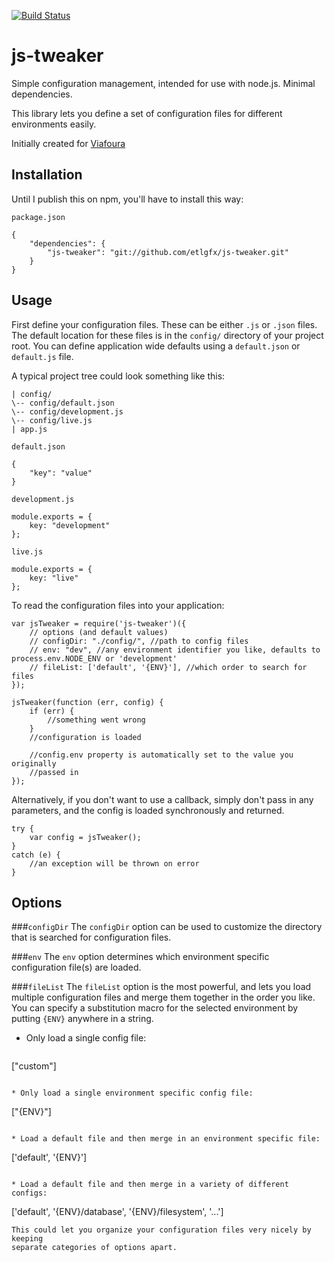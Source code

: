 [![Build Status](https://travis-ci.org/etlgfx/js-tweaker)](https://travis-ci.org/etlgfx/js-tweaker)
# js-tweaker
Simple configuration management, intended for use with node.js. Minimal
dependencies.

This library lets you define a set of configuration files for different
environments easily.

Initially created for [Viafoura](https://github.com/viafoura)

## Installation
Until I publish this on npm, you'll have to install this way:

`package.json`

    {
        "dependencies": {
            "js-tweaker": "git://github.com/etlgfx/js-tweaker.git"
        }
    }

## Usage
First define your configuration files. These can be either `.js` or `.json`
files. The default location for these files is in the `config/` directory of
your project root. You can define application wide defaults using a `default.json` or
`default.js` file.

A typical project tree could look something like this:

    | config/
    \-- config/default.json
    \-- config/development.js
    \-- config/live.js
    | app.js

`default.json`

    {
        "key": "value"
    }

`development.js`

    module.exports = {
        key: "development"
    };

`live.js`

    module.exports = {
        key: "live"
    };

To read the configuration files into your application:

	var jsTweaker = require('js-tweaker')({
        // options (and default values)
        // configDir: "./config/", //path to config files
        // env: "dev", //any environment identifier you like, defaults to process.env.NODE_ENV or 'development'
        // fileList: ['default', '{ENV}'], //which order to search for files
    });

    jsTweaker(function (err, config) {
        if (err) {
            //something went wrong
        }
        //configuration is loaded

        //config.env property is automatically set to the value you originally
        //passed in
    });

Alternatively, if you don't want to use a callback, simply don't pass in any
parameters, and the config is loaded synchronously and returned.

    try {
        var config = jsTweaker();
    }
    catch (e) {
        //an exception will be thrown on error
    }

## Options

###`configDir`
The `configDir` option can be used to customize the directory that is searched
for configuration files.

###`env`
The `env` option determines which environment specific configuration file(s) are
loaded.

###`fileList`
The `fileList` option is the most powerful, and lets you load multiple
configuration files and merge them together in the order you like. You can
specify a substitution macro for the selected environment by putting `{ENV}`
anywhere in a string.

* Only load a single config file:
  ```
["custom"]
  ```

* Only load a single environment specific config file:
  ```
["{ENV}"]
  ```

* Load a default file and then merge in an environment specific file:
  ```
['default', '{ENV}']
  ```

* Load a default file and then merge in a variety of different configs:
  ```
['default', '{ENV}/database', '{ENV}/filesystem', '...']
  ```
  This could let you organize your configuration files very nicely by keeping
  separate categories of options apart.
